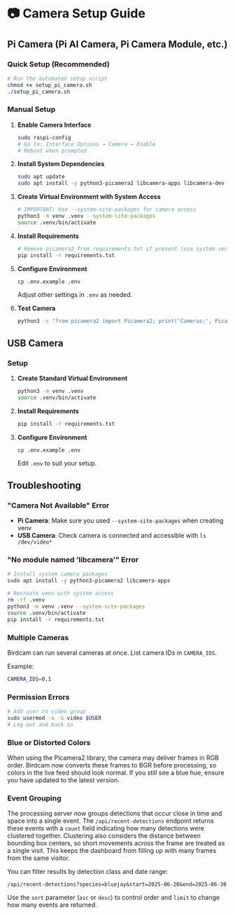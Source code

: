 # 📷 Camera Setup Guide

## Pi Camera (Pi AI Camera, Pi Camera Module, etc.)

### Quick Setup (Recommended)
```bash
# Run the automated setup script
chmod +x setup_pi_camera.sh
./setup_pi_camera.sh
```

### Manual Setup
1. **Enable Camera Interface**
   ```bash
   sudo raspi-config
   # Go to: Interface Options → Camera → Enable
   # Reboot when prompted
   ```

2. **Install System Dependencies**
   ```bash
   sudo apt update
   sudo apt install -y python3-picamera2 libcamera-apps libcamera-dev
   ```

3. **Create Virtual Environment with System Access**
   ```bash
   # IMPORTANT: Use --system-site-packages for camera access
   python3 -m venv .venv --system-site-packages
   source .venv/bin/activate
   ```

4. **Install Requirements**
   ```bash
   # Remove picamera2 from requirements.txt if present (use system version)
   pip install -r requirements.txt
   ```

5. **Configure Environment**
   ```bash
   cp .env.example .env
   ```
   Adjust other settings in `.env` as needed.

6. **Test Camera**
   ```bash
   python3 -c "from picamera2 import Picamera2; print('Cameras:', Picamera2.global_camera_info())"
   ```

## USB Camera

### Setup
1. **Create Standard Virtual Environment**
   ```bash
   python3 -m venv .venv
   source .venv/bin/activate
   ```

2. **Install Requirements**
   ```bash
   pip install -r requirements.txt
   ```

3. **Configure Environment**
   ```bash
   cp .env.example .env
   ```
   Edit `.env` to suit your setup.

## Troubleshooting

### "Camera Not Available" Error
- **Pi Camera**: Make sure you used `--system-site-packages` when creating venv
- **USB Camera**: Check camera is connected and accessible with `ls /dev/video*`

### "No module named 'libcamera'" Error
```bash
# Install system camera packages
sudo apt install -y python3-picamera2 libcamera-apps

# Recreate venv with system access
rm -rf .venv
python3 -m venv .venv --system-site-packages
source .venv/bin/activate
pip install -r requirements.txt
```

### Multiple Cameras
Birdcam can run several cameras at once. List camera IDs in `CAMERA_IDS`.

Example:

```bash
CAMERA_IDS=0,1
```

### Permission Errors
```bash
# Add user to video group
sudo usermod -a -G video $USER
# Log out and back in
```

### Blue or Distorted Colors
When using the Picamera2 library, the camera may deliver frames in
RGB order. Birdcam now converts these frames to BGR before processing,
so colors in the live feed should look normal. If you still see a blue
hue, ensure you have updated to the latest version.

### Event Grouping
The processing server now groups detections that occur close in time and
space into a single event. The `/api/recent-detections` endpoint returns
these events with a `count` field indicating how many detections were
clustered together. Clustering also considers the distance between
bounding box centers, so short movements across the frame are treated as
a single visit. This keeps the dashboard from filling up with many
frames from the same visitor.

You can filter results by detection class and date range:

```
/api/recent-detections?species=bluejay&start=2025-06-20&end=2025-06-30
```

Use the `sort` parameter (`asc` or `desc`) to control order and `limit`
to change how many events are returned.
